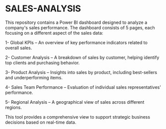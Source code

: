 # SALES-ANALYSIS
This repository contains a Power BI dashboard designed to analyze a company's sales performance. The dashboard consists of 5 pages, each focusing on a different aspect of the sales data:

1- Global KPIs – An overview of key performance indicators related to overall sales.

2- Customer Analysis – A breakdown of sales by customer, helping identify top clients and purchasing behavior.

3- Product Analysis – Insights into sales by product, including best-sellers and underperforming items.

4- Sales Team Performance – Evaluation of individual sales representatives' performance.

5- Regional Analysis – A geographical view of sales across different regions.

This tool provides a comprehensive view to support strategic business decisions based on real-time data.

